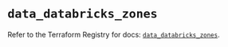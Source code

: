 # `data_databricks_zones`

Refer to the Terraform Registry for docs: [`data_databricks_zones`](https://registry.terraform.io/providers/databricks/databricks/1.64.1/docs/data-sources/zones).
